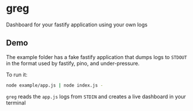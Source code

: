# greg

Dashboard for your fastify application using your own logs

## Demo

The example folder has a fake fastify application that dumps logs to `STDOUT` in
the format used by fastify, pino, and under-pressure.

To run it:

```sh
node example/app.js | node index.js -
```

`greg` reads the `app.js` logs from `STDIN` and creates a live dashboard in your
terminal
